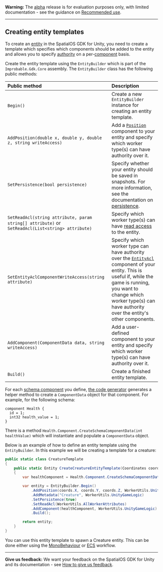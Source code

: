 **Warning:** The [alpha](https://docs.improbable.io/reference/latest/shared/release-policy#maturity-stages) release is for evaluation purposes only, with limited documentation - see the guidance on [Recommended use](../../../README.md#recommended-use).

------

## Creating entity templates

To create an [entity](https://docs.improbable.io/reference/latest/shared/glossary#entity) in the SpatialOS GDK for Unity, you need to create a template which specifies which components should be added to the entity and allows you to specify [authority](ecs/authority.md) on a per-[component](https://docs.improbable.io/reference/latest/shared/glossary#component) basis.

Create the entity template using the `EntityBuilder` which is part of the `Improbable.Gdk.Core` assembly. The `EntityBuilder` class has the following public methods:

| Public method                                                | Description                                                  |
| :----------------------------------------------------------- | :----------------------------------------------------------- |
| `Begin()`                                                    | Create a new `EntityBuilder` instance for creating an entity template. |
| `AddPosition(double x, double y, double z, string writeAccess)` | Add a [`Position`](https://docs.improbable.io/reference/latest/shared/schema/standard-schema-library#position-required) component to your entity and specify which worker type(s) can have authority over it. |
| `SetPersistence(bool persistence)`                           | Specify whether your entity should be saved in snapshots. For more information, see the documentation on [persistence](https://docs.improbable.io/reference/latest/shared/glossary#persistence). |
| `SetReadAcl(string attribute, param string[] attribute)` or `SetReadAcl(List<string> attribute)` | Specify which worker type(s) can have [read access](https://docs.improbable.io/reference/latest/shared/glossary#read-and-write-access-authority) to the entity. |
| `SetEntityAclComponentWriteAccess(string attribute)`         | Specify which worker type can have authority over the [`EntityAcl`](https://docs.improbable.io/reference/latest/shared/schema/standard-schema-library#entityacl-required) component of your entity. This is useful if, while the game is running, you want to change which worker type(s) can have authority over the entity's other components. |
| `AddComponent(ComponentData data, string writeAccess)`       | Add a user-defined component to your entity and specify which worker type(s) can have authority over it. |
| `Build()`                                                    | Create a finished entity template.                           |

For each [schema component](https://docs.improbable.io/reference/13.2/shared/glossary#schema) you define, [the code generator](code-generator.md) generates a helper method to create a `ComponentData` object for that component. For example, for the following schema:

```
component Health {
  id = 1;
  int32 health_value = 1;
}
```

There is a method `Health.Component.CreateSchemaComponentData(int healthValue)` which will instantiate and populate a `ComponentData` object.

Below is an example of how to define an entity template using the `EntityBuilder`. In this example we will be creating a template for a creature:

```csharp
public static class CreatureTemplate
{
    public static Entity CreateCreatureEntityTemplate(Coordinates coords)
    {
        var healthComponent = Health.Component.CreateSchemaComponentData(healthValue: 100);

        var entity = EntityBuilder.Begin()
            .AddPosition(coords.X, coords.Y, coords.Z, WorkerUtils.UnityGameLogic)
            .AddMetadata("Creature", WorkerUtils.UnityGameLogic)
            .SetPersistence(true)
            .SetReadAcl(WorkerUtils.AllWorkerAttributes)
            .AddComponent(healthComponent, WorkerUtils.UnityGameLogic)
            .Build();

        return entity;
    }
}
```

You can use this entity template to spawn a Creature entity. This can be done either using the [MonoBehaviour](gameobject/world-commands.md) or [ECS](ecs/world-commands.md) workflow.

------

**Give us feedback:** We want your feedback on the SpatialOS GDK for Unity and its documentation  - see [How to give us feedback](../../README.md#give-us-feedback).
